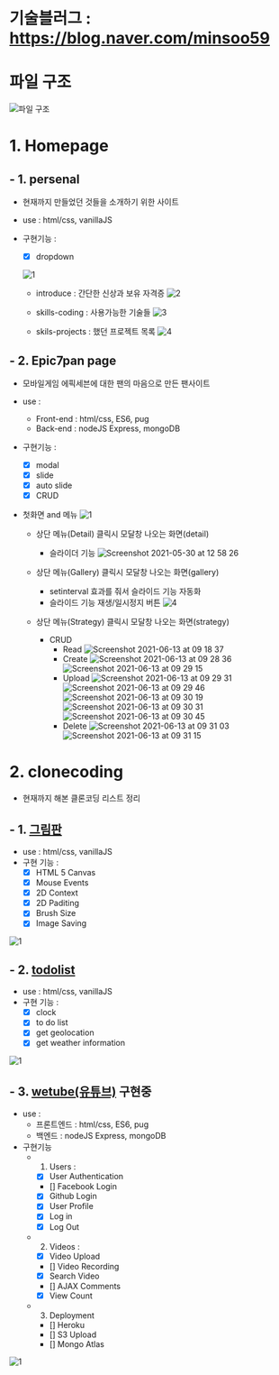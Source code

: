 # 기술블러그 : https://blog.naver.com/minsoo59

# 파일 구조

![파일 구조](https://user-images.githubusercontent.com/73215507/122879642-18c28380-d374-11eb-9255-2e450b06dad5.jpg)

# 1. Homepage

## - 1. persenal

- 현재까지 만들었던 것들을 소개하기 위한 사이트
- use : html/css, vanillaJS
- 구현기능 :

  - [x] dropdown

  ![1](https://user-images.githubusercontent.com/73215507/119751455-2e0fd380-bed6-11eb-90d3-21874516d713.jpg)

  - introduce : 간단한 신상과 보유 자격증
    ![2](https://user-images.githubusercontent.com/73215507/119751457-2f410080-bed6-11eb-9c77-b373746a4d83.jpg)

  - skills-coding : 사용가능한 기술들
    ![3](https://user-images.githubusercontent.com/73215507/119751458-2f410080-bed6-11eb-86a6-156c7ba70fbf.jpg)

  - skils-projects : 했던 프로젝트 목록
    ![4](https://user-images.githubusercontent.com/73215507/119751459-2fd99700-bed6-11eb-9c9f-d38d367f2edb.jpg)

## - 2. Epic7pan page

- 모바일게임 에픽세븐에 대한 팬의 마음으로 만든 팬사이트
- use :

  - Front-end : html/css, ES6, pug
  - Back-end : nodeJS Express, mongoDB

- 구현기능 :

  - [x] modal
  - [x] slide
  - [x] auto slide
  - [x] CRUD

- 첫화면 and 메뉴
  ![1](https://user-images.githubusercontent.com/73215507/119752061-43393200-bed7-11eb-86b3-3e127a18f07c.jpg)

  - 상단 메뉴(Detail) 클릭시 모달창 나오는 화면(detail)

    - 슬라이더 기능
      ![Screenshot 2021-05-30 at 12 58 26](https://user-images.githubusercontent.com/73215507/120091517-c4e2c700-c146-11eb-9d2a-fb3084fc57bc.jpg)

  - 상단 메뉴(Gallery) 클릭시 모달창 나오는 화면(gallery)

    - setinterval 효과를 줘서 슬라이드 기능 자동화
    - 슬라이드 기능 재생/일시정지 버튼
      ![4](https://user-images.githubusercontent.com/73215507/119752068-4502f580-bed7-11eb-851f-50fc804aa7ee.jpg)

  - 상단 메뉴(Strategy) 클릭시 모달창 나오는 화면(strategy)

    - CRUD
      - Read
        ![Screenshot 2021-06-13 at 09 18 37](https://user-images.githubusercontent.com/73215507/121791997-caeaa480-cc2a-11eb-903b-3075a62b3472.jpg)
      - Create
        ![Screenshot 2021-06-13 at 09 28 36](https://user-images.githubusercontent.com/73215507/121791999-cc1bd180-cc2a-11eb-80fa-f6218a81e3b0.jpg)
        ![Screenshot 2021-06-13 at 09 29 15](https://user-images.githubusercontent.com/73215507/121792000-ccb46800-cc2a-11eb-8d4b-13a738839f00.jpg)
      - Upload
        ![Screenshot 2021-06-13 at 09 29 31](https://user-images.githubusercontent.com/73215507/121792001-cde59500-cc2a-11eb-9ea5-ef565b50d85d.jpg)
        ![Screenshot 2021-06-13 at 09 29 46](https://user-images.githubusercontent.com/73215507/121792002-ce7e2b80-cc2a-11eb-935f-c724af9a7f2f.jpg)
        ![Screenshot 2021-06-13 at 09 30 19](https://user-images.githubusercontent.com/73215507/121792003-cf16c200-cc2a-11eb-9b1f-e17be47cd09e.jpg)
        ![Screenshot 2021-06-13 at 09 30 31](https://user-images.githubusercontent.com/73215507/121792004-cfaf5880-cc2a-11eb-8d47-3781f0b83a21.jpg)
        ![Screenshot 2021-06-13 at 09 30 45](https://user-images.githubusercontent.com/73215507/121792005-d047ef00-cc2a-11eb-9ba5-d992b03431bb.jpg)
      - Delete
        ![Screenshot 2021-06-13 at 09 31 03](https://user-images.githubusercontent.com/73215507/121792006-d0e08580-cc2a-11eb-909a-32ed305f4d3e.jpg)
        ![Screenshot 2021-06-13 at 09 31 15](https://user-images.githubusercontent.com/73215507/121792007-d1791c00-cc2a-11eb-9439-c2e27fc79c30.jpg)

# 2. clonecoding

- 현재까지 해본 클론코딩 리스트 정리

## - 1. <a href="https://nomadcoders.co/javascript-for-beginners-2" target="_blank">그림판</a>

- use : html/css, vanillaJS
- 구현 기능 :
  - [x] HTML 5 Canvas
  - [x] Mouse Events
  - [x] 2D Context
  - [x] 2D Paditing
  - [x] Brush Size
  - [x] Image Saving

![1](https://user-images.githubusercontent.com/73215507/119764289-15aab380-beec-11eb-8e05-9a773088af3f.jpg)

## - 2. <a href="https://nomadcoders.co/javascript-for-beginners" target="_blank">todolist</a>

- use : html/css, vanillaJS
- 구현 기능 :
  - [x] clock
  - [x] to do list
  - [x] get geolocation
  - [x] get weather information

![1](https://user-images.githubusercontent.com/73215507/119764307-1cd1c180-beec-11eb-8b8d-8bf953f8800a.jpg)

## - 3. <a href="https://nomadcoders.co/wetube" target="_blank">wetube(유튜브)</a> 구현중

- use :
  - 프론트엔드 : html/css, ES6, pug
  - 백엔드 : nodeJS Express, mongoDB
- 구현기능
  - 1. Users :
    - [x] User Authentication
    - [] Facebook Login
    - [x] Github Login
    - [x] User Profile
    - [x] Log in
    - [x] Log Out
  - 2. Videos :
    - [x] Video Upload
    - [] Video Recording
    - [x] Search Video
    - [] AJAX Comments
    - [x] View Count
  - 3. Deployment
    - [] Heroku
    - [] S3 Upload
    - [] Mongo Atlas

![1](https://user-images.githubusercontent.com/73215507/119769029-a84f5080-bef4-11eb-9a8f-77f3d36d73d2.jpg)
